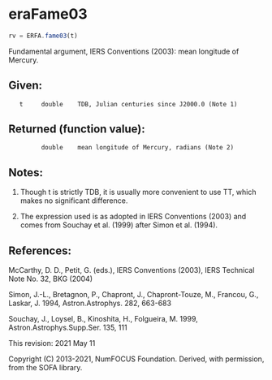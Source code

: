 # eraFame03

```js
rv = ERFA.fame03(t)
```

Fundamental argument, IERS Conventions (2003):
mean longitude of Mercury.

## Given:
```
   t     double    TDB, Julian centuries since J2000.0 (Note 1)
```

## Returned (function value):
```
         double    mean longitude of Mercury, radians (Note 2)
```

## Notes:

1) Though t is strictly TDB, it is usually more convenient to use
   TT, which makes no significant difference.

2) The expression used is as adopted in IERS Conventions (2003) and
   comes from Souchay et al. (1999) after Simon et al. (1994).

## References:

   McCarthy, D. D., Petit, G. (eds.), IERS Conventions (2003),
   IERS Technical Note No. 32, BKG (2004)

   Simon, J.-L., Bretagnon, P., Chapront, J., Chapront-Touze, M.,
   Francou, G., Laskar, J. 1994, Astron.Astrophys. 282, 663-683

   Souchay, J., Loysel, B., Kinoshita, H., Folgueira, M. 1999,
   Astron.Astrophys.Supp.Ser. 135, 111

This revision:  2021 May 11

Copyright (C) 2013-2021, NumFOCUS Foundation.
Derived, with permission, from the SOFA library.
